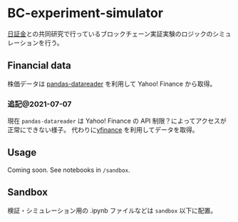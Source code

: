 # BC-experiment-simulator
[日証金](https://www.taisyaku.jp/)との共同研究で行っているブロックチェーン実証実験のロジックのシミュレーションを行う。

## Financial data
株価データは [pandas-datareader](https://github.com/pydata/pandas-datareader) を利用して Yahoo! Finance から取得。
### 追記@2021-07-07
現在 `pandas-datareader` は Yahoo! Finance の API 制限？によってアクセスが正常にできない様子。
代わりに[yfinance](https://github.com/ranaroussi/yfinance) を利用してデータを取得。

## Usage
Coming soon.
See notebooks in  `/sandbox`.

## Sandbox
検証・シミュレーション用の .ipynb ファイルなどは `sandbox` 以下に配置。

